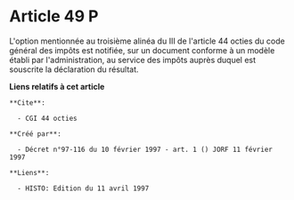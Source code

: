 # Article 49 P

L'option mentionnée au troisième alinéa du III de l'article 44 octies du code général des impôts est notifiée, sur un
document conforme à un modèle établi par l'administration, au service des impôts auprès duquel est souscrite la déclaration
du résultat.

**Liens relatifs à cet article**

	**Cite**:

	  - CGI 44 octies

	**Créé par**:

	  - Décret n°97-116 du 10 février 1997 - art. 1 () JORF 11 février 1997

	**Liens**:

	  - HISTO: Edition du 11 avril 1997
